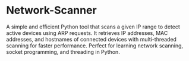 # Network-Scanner
A simple and efficient Python tool that scans a given IP range to detect active devices using ARP requests. It retrieves IP addresses, MAC addresses, and hostnames of connected devices with multi-threaded scanning for faster performance. Perfect for learning network scanning, socket programming, and threading in Python.
